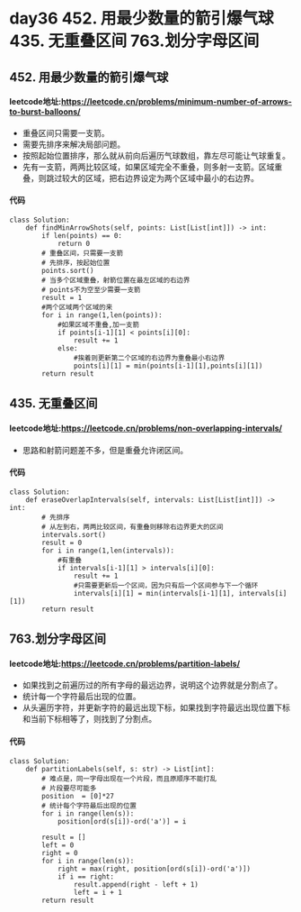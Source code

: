 # day36 452. 用最少数量的箭引爆气球 435. 无重叠区间  763.划分字母区间 

## 452. 用最少数量的箭引爆气球
#### leetcode地址:https://leetcode.cn/problems/minimum-number-of-arrows-to-burst-balloons/
- 重叠区间只需要一支箭。
- 需要先排序来解决局部问题。
- 按照起始位置排序，那么就从前向后遍历气球数组，靠左尽可能让气球重复。
- 先有一支箭，两两比较区域，如果区域完全不重叠，则多射一支箭。区域重叠，则跳过较大的区域，把右边界设定为两个区域中最小的右边界。
#### 代码
    class Solution:
        def findMinArrowShots(self, points: List[List[int]]) -> int:
            if len(points) == 0:
                return 0
            # 重叠区间，只需要一支箭
            # 先排序，按起始位置
            points.sort()
            # 当多个区域重叠，射箭位置在最左区域的右边界
            # points不为空至少需要一支箭
            result = 1
            #两个区域两个区域的来
            for i in range(1,len(points)):
                #如果区域不重叠,加一支箭
                if points[i-1][1] < points[i][0]:
                    result += 1
                else:
                    #挨着则更新第二个区域的右边界为重叠最小右边界
                    points[i][1] = min(points[i-1][1],points[i][1])
            return result
        
## 435. 无重叠区间
#### leetcode地址:https://leetcode.cn/problems/non-overlapping-intervals/
- 思路和射箭问题差不多，但是重叠允许闭区间。
#### 代码
    class Solution:
        def eraseOverlapIntervals(self, intervals: List[List[int]]) -> int:
            # 先排序
            # 从左到右，两两比较区间，有重叠则移除右边界更大的区间
            intervals.sort()
            result = 0
            for i in range(1,len(intervals)):
                #有重叠
                if intervals[i-1][1] > intervals[i][0]:
                    result += 1
                    #只需要更新后一个区间，因为只有后一个区间参与下一个循环
                    intervals[i][1] = min(intervals[i-1][1], intervals[i][1])
            return result

## 763.划分字母区间 
#### leetcode地址:https://leetcode.cn/problems/partition-labels/
- 如果找到之前遍历过的所有字母的最远边界，说明这个边界就是分割点了。
- 统计每一个字符最后出现的位置。
- 从头遍历字符，并更新字符的最远出现下标，如果找到字符最远出现位置下标和当前下标相等了，则找到了分割点。
#### 代码
    class Solution:
        def partitionLabels(self, s: str) -> List[int]:
            # 难点是，同一字母出现在一个片段，而且原顺序不能打乱
            # 片段要尽可能多
            position  = [0]*27
            # 统计每个字符最后出现的位置
            for i in range(len(s)):
                position[ord(s[i])-ord('a')] = i
        
            result = []
            left = 0
            right = 0
            for i in range(len(s)):
                right = max(right, position[ord(s[i])-ord('a')])
                if i == right:
                    result.append(right - left + 1)
                    left = i + 1
            return result
